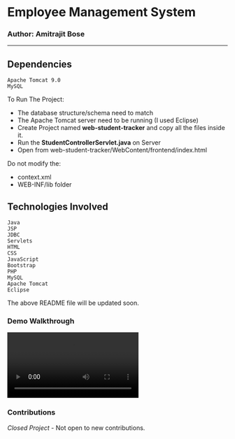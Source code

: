 # Employee Management System
### Author: Amitrajit Bose

------------------------------
## Dependencies
```
Apache Tomcat 9.0
MySQL
```

To Run The Project:
- The database structure/schema need to match
- The Apache Tomcat server need to be running (I used Eclipse)
- Create Project named **web-student-tracker** and copy all the files inside it.
- Run the **StudentControllerServlet.java** on Server
- Open from web-student-tracker/WebContent/frontend/index.html

Do not modify the:
- context.xml
- WEB-INF/lib folder

## Technologies Involved
```
Java
JSP
JDBC
Servlets
HTML
CSS
JavaScript
Bootstrap
PHP
MySQL
Apache Tomcat
Eclipse
```

The above README file will be updated soon.
### Demo Walkthrough
![walkthrough](project.mp4)

### Contributions
*Closed Project* - Not open to new contributions.
